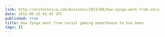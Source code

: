 ```yaml
---
link: http://arstechnica.com/business/2013/09/how-zynga-went-from-social-gaming-powerhouse-to-has-been/
date: 2013-09-25 01:43 UTC
published: true
title: How Zynga went from social gaming powerhouse to has-been
tags: []
---
```



